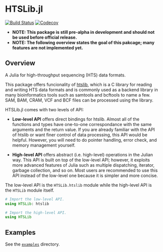 # HTSLib.jl

[![Build Status](https://travis-ci.com/bicycle1885/HTSLib.jl.svg?branch=master)](https://travis-ci.com/bicycle1885/HTSLib.jl)
[![Codecov](https://codecov.io/gh/bicycle1885/HTSLib.jl/branch/master/graph/badge.svg)](https://codecov.io/gh/bicycle1885/HTSLib.jl)

- **NOTE: This package is still pre-alpha in development and should not be used before official release.**
- **NOTE: The following overview states the goal of this pakcage; many features are not implemented yet.**

## Overview

A Julia for high-throughput sequencing (HTS) data formats.

This package offers funcionality of [htslib](https://www.htslib.org/), which
is a C library for reading and writing HTS data formats and is commonly used as
a backend library in many bioinformatics tools such as samtools and bcftools to
name a few. SAM, BAM, CRAM, VCF and BCF files can be processed using the library.

HTSLib.jl comes with two levels of API:

- **Low-level API**
    offers direct bindings for htslib. Almost all of the functions and types
    have one-to-one correspondance with the same arguments and the return
    value. If you are already familiar with the API of htslib or want finer
    control of data processing, this API would be helpful. However, you will
    need to do pointer handling, error check, and memory management yourself.

- **High-level API**
    offers abstract (i.e. high-level) operations in the Julian way. This API is
    built on top of the low-level API; however, it exploits more advanced
    features of Julia such as multiple dispatching, iterator, garbage
    collection, and so on. Most users are recommended to use this API instead
    of the low-level one because it is simpler and more concise.

The low-level API is the `HTSLib.htslib` module while the high-level API is the
`HTSLib` module itself.
```julia
# Import the low-level API.
using HTSLib: htslib

# Import the high-level API.
using HTSLib
```

## Examples

See the [`examples`](/examples) directory.
